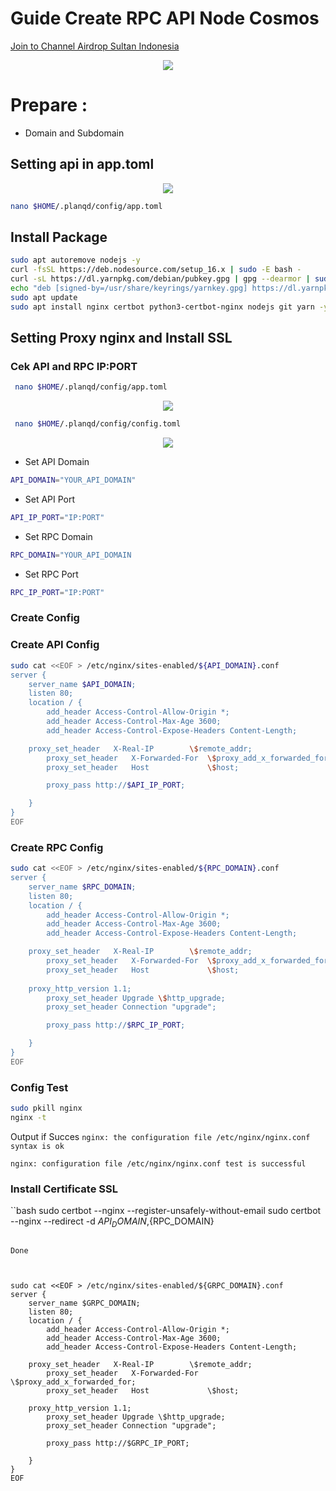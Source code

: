 # Guide Create RPC API Node Cosmos

<p style="font-size:14px" align="left">
<a href="https://t.me/airdropsultanindonesia" target="_blank">Join to Channel Airdrop Sultan Indonesia</a>
</p>

<p align="center">
  <img style="margin: auto; height: auto;" src="https://user-images.githubusercontent.com/65535542/215299422-a34bbb08-a436-4570-a329-6fb996dfaee0.png">
</p>

# Prepare : 
- Domain and Subdomain


## Setting api in app.toml

<p align="center">
  <img style="margin: auto; height: auto;" src="https://user-images.githubusercontent.com/65535542/215301089-2477d432-005b-4505-a3d2-28976ddd1d6c.png">
</p>

```bash
nano $HOME/.planqd/config/app.toml
```

## Install Package

```bash
sudo apt autoremove nodejs -y
curl -fsSL https://deb.nodesource.com/setup_16.x | sudo -E bash -
curl -sL https://dl.yarnpkg.com/debian/pubkey.gpg | gpg --dearmor | sudo tee /usr/share/keyrings/yarnkey.gpg >/dev/null
echo "deb [signed-by=/usr/share/keyrings/yarnkey.gpg] https://dl.yarnpkg.com/debian stable main" | sudo tee /etc/apt/sources.list.d/yarn.list
sudo apt update
sudo apt install nginx certbot python3-certbot-nginx nodejs git yarn -y 
```

## Setting Proxy nginx and Install SSL

### Cek API and RPC IP:PORT


```bash
 nano $HOME/.planqd/config/app.toml
 ```

 <p align="center">
  <img style="margin: auto; height: auto;" src="https://user-images.githubusercontent.com/65535542/215300888-5fe0d7da-ef16-4f86-b9be-81af01f26058.png">
</p>


```bash
 nano $HOME/.planqd/config/config.toml
 ```
<p align="center">
  <img style="margin: auto; height: auto;" src="https://user-images.githubusercontent.com/65535542/215300949-42bb29cc-116d-483d-a512-a4c29fb325d1.png">
</p>


- Set API Domain
```bash
API_DOMAIN="YOUR_API_DOMAIN"
```

- Set API Port
```bash
API_IP_PORT="IP:PORT"
```

- Set RPC Domain
```bash
RPC_DOMAIN="YOUR_API_DOMAIN
```

- Set RPC Port

```bash
RPC_IP_PORT="IP:PORT"
```


### Create Config

### Create API Config
```bash
sudo cat <<EOF > /etc/nginx/sites-enabled/${API_DOMAIN}.conf
server {
    server_name $API_DOMAIN;
    listen 80;
    location / {
        add_header Access-Control-Allow-Origin *;
        add_header Access-Control-Max-Age 3600;
        add_header Access-Control-Expose-Headers Content-Length;

	proxy_set_header   X-Real-IP        \$remote_addr;
        proxy_set_header   X-Forwarded-For  \$proxy_add_x_forwarded_for;
        proxy_set_header   Host             \$host;

        proxy_pass http://$API_IP_PORT;

    }
}
EOF
```

### Create RPC Config

```bash
sudo cat <<EOF > /etc/nginx/sites-enabled/${RPC_DOMAIN}.conf
server {
    server_name $RPC_DOMAIN;
    listen 80;
    location / {
        add_header Access-Control-Allow-Origin *;
        add_header Access-Control-Max-Age 3600;
        add_header Access-Control-Expose-Headers Content-Length;

	proxy_set_header   X-Real-IP        \$remote_addr;
        proxy_set_header   X-Forwarded-For  \$proxy_add_x_forwarded_for;
        proxy_set_header   Host             \$host;
	
	proxy_http_version 1.1;
        proxy_set_header Upgrade \$http_upgrade;
        proxy_set_header Connection "upgrade";

        proxy_pass http://$RPC_IP_PORT;

    }
}
EOF
```

### Config Test

```bash
sudo pkill nginx
nginx -t 
```

Output if Succes
`nginx: the configuration file /etc/nginx/nginx.conf syntax is ok`

`nginx: configuration file /etc/nginx/nginx.conf test is successful`


### Install Certificate SSL

``bash
sudo certbot --nginx --register-unsafely-without-email
sudo certbot --nginx --redirect -d ${API_DOMAIN},${RPC_DOMAIN}
```

Done



sudo cat <<EOF > /etc/nginx/sites-enabled/${GRPC_DOMAIN}.conf
server {
    server_name $GRPC_DOMAIN;
    listen 80;
    location / {
        add_header Access-Control-Allow-Origin *;
        add_header Access-Control-Max-Age 3600;
        add_header Access-Control-Expose-Headers Content-Length;

	proxy_set_header   X-Real-IP        \$remote_addr;
        proxy_set_header   X-Forwarded-For  \$proxy_add_x_forwarded_for;
        proxy_set_header   Host             \$host;
	
	proxy_http_version 1.1;
        proxy_set_header Upgrade \$http_upgrade;
        proxy_set_header Connection "upgrade";

        proxy_pass http://$GRPC_IP_PORT;

    }
}
EOF

